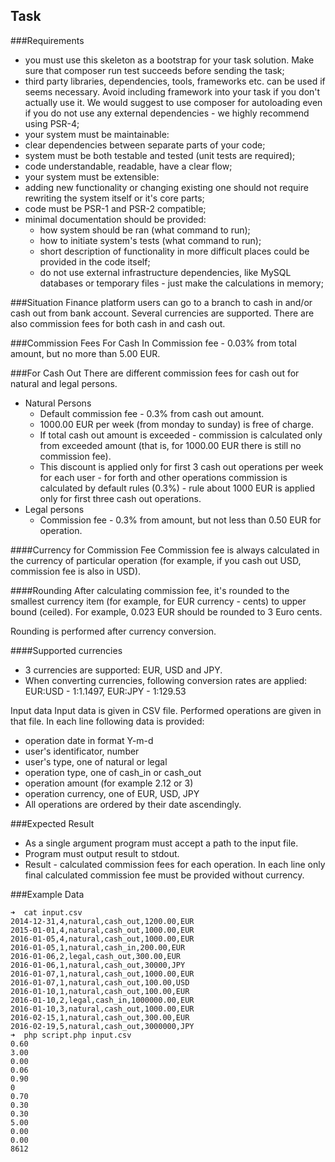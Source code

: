 ## Task
###Requirements
* you must use this skeleton as a bootstrap for your task solution. Make sure that composer run test succeeds before sending the task;
* third party libraries, dependencies, tools, frameworks etc. can be used if seems necessary. Avoid including framework into your task if you don't actually use it. We would suggest to use composer for autoloading even if you do not use any external dependencies - we highly recommend using PSR-4;
* your system must be maintainable:
* clear dependencies between separate parts of your code;
* system must be both testable and tested (unit tests are required);
* code understandable, readable, have a clear flow;
* your system must be extensible:
* adding new functionality or changing existing one should not require rewriting the system itself or it's core parts;
* code must be PSR-1 and PSR-2 compatible;
* minimal documentation should be provided:
    * how system should be ran (what command to run);
    * how to initiate system's tests (what command to run);
    * short description of functionality in more difficult places could be provided in the code itself;
    * do not use external infrastructure dependencies, like MySQL databases or temporary files - just make the calculations in memory;

###Situation
Finance platform users can go to a branch to cash in and/or cash out from bank account. Several currencies are supported. There are also commission fees for both cash in and cash out.

###Commission Fees
For Cash In
Commission fee - 0.03% from total amount, but no more than 5.00 EUR.

###For Cash Out
There are different commission fees for cash out for natural and legal persons.
* Natural Persons
  * Default commission fee - 0.3% from cash out amount.
  * 1000.00 EUR per week (from monday to sunday) is free of charge.
  * If total cash out amount is exceeded - commission is calculated only from exceeded amount (that is, for 1000.00 EUR there is still no commission fee).
  * This discount is applied only for first 3 cash out operations per week for each user - for forth and other operations commission is calculated by default rules (0.3%) - rule about 1000 EUR is applied only for first three cash out operations.
* Legal persons
  * Commission fee - 0.3% from amount, but not less than 0.50 EUR for operation.

####Currency for Commission Fee
Commission fee is always calculated in the currency of particular operation (for example, if you cash out USD, commission fee is also in USD).

####Rounding
After calculating commission fee, it's rounded to the smallest currency item (for example, for EUR currency - cents) to upper bound (ceiled). For example, 0.023 EUR should be rounded to 3 Euro cents.

Rounding is performed after currency conversion.

####Supported currencies
* 3 currencies are supported: EUR, USD and JPY.
* When converting currencies, following conversion rates are applied: EUR:USD - 1:1.1497, EUR:JPY - 1:129.53

Input data
Input data is given in CSV file. Performed operations are given in that file. In each line following data is provided:
* operation date in format Y-m-d
* user's identificator, number
* user's type, one of natural or legal
* operation type, one of cash_in or cash_out
* operation amount (for example 2.12 or 3)
* operation currency, one of EUR, USD, JPY
* All operations are ordered by their date ascendingly.

###Expected Result
* As a single argument program must accept a path to the input file.
* Program must output result to stdout.
* Result - calculated commission fees for each operation. In each line only final calculated commission fee must be provided without currency.

###Example Data
```
➜  cat input.csv
2014-12-31,4,natural,cash_out,1200.00,EUR
2015-01-01,4,natural,cash_out,1000.00,EUR
2016-01-05,4,natural,cash_out,1000.00,EUR
2016-01-05,1,natural,cash_in,200.00,EUR
2016-01-06,2,legal,cash_out,300.00,EUR
2016-01-06,1,natural,cash_out,30000,JPY
2016-01-07,1,natural,cash_out,1000.00,EUR
2016-01-07,1,natural,cash_out,100.00,USD
2016-01-10,1,natural,cash_out,100.00,EUR
2016-01-10,2,legal,cash_in,1000000.00,EUR
2016-01-10,3,natural,cash_out,1000.00,EUR
2016-02-15,1,natural,cash_out,300.00,EUR
2016-02-19,5,natural,cash_out,3000000,JPY
➜  php script.php input.csv
0.60
3.00
0.00
0.06
0.90
0
0.70
0.30
0.30
5.00
0.00
0.00
8612
```